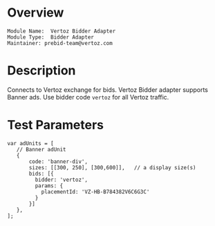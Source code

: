 # Overview

```
Module Name:  Vertoz Bidder Adapter
Module Type:  Bidder Adapter
Maintainer: prebid-team@vertoz.com
```

# Description

Connects to Vertoz exchange for bids.
Vertoz Bidder adapter supports Banner ads.
Use bidder code ```vertoz``` for all Vertoz traffic.

# Test Parameters
```
var adUnits = [
   // Banner adUnit
   {
       code: 'banner-div',
       sizes: [[300, 250], [300,600]],   // a display size(s)
       bids: [{
         bidder: 'vertoz',
         params: {
           placementId: 'VZ-HB-B784382V6C6G3C'
         }
       }]
   },
];
```

